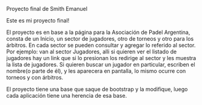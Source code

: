 Proyecto final de Smith Emanuel

Este es mi proyecto final!

El proyecto es en base a la página para la Asociación de Padel Argentina, consta de un Inicio, un sector de jugadores, otro de torneos y otro para los árbitros. En cada sector se pueden consultar y agregar lo referido al sector. Por ejemplo: van al sector Jugadores, alli si quieren ver el listado de jugadores hay un link que si lo presionan los redirige al sector y les muestra la lista de jugadores. Si quieren buscar un jugador en particular, escriben el nombre(o parte de él), y les aparecera en pantalla, lo mismo ocurre con torneos y con árbitros.

El proyecto tiene una base que saque de bootstrap y la modifique, luego cada aplicación tiene una herencia de esa base.

